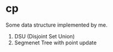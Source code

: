 # cp
Some data structure implemented by me.
1. DSU (Disjoint Set Union)
2. Segmenet Tree with point update
